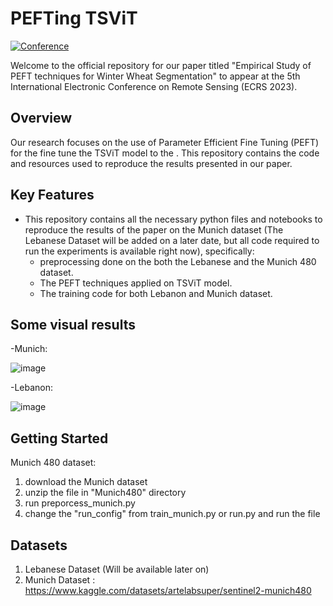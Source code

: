 # PEFTing TSViT 

[![Conference](https://img.shields.io/badge/ECRS-Conference-brightgreen)](https://ecrs2023.sciforum.net/)

Welcome to the official repository for our paper titled "Empirical Study of PEFT techniques for Winter Wheat Segmentation" to appear at the 5th International Electronic Conference on Remote Sensing (ECRS 2023).

## Overview
Our research focuses on the use of Parameter Efficient Fine Tuning (PEFT) for the fine tune the TSViT model to the . This repository contains the code and resources used to reproduce the results presented in our paper. 


## Key Features

- This repository contains all the necessary python files and notebooks to reproduce the results of the paper on the Munich dataset (The Lebanese Dataset will be added on a later date, but all code required to run the experiments is available right now), specifically:
  - preprocessing done on the both the Lebanese and the Munich 480 dataset.
  - The PEFT techniques applied on TSViT model.
  - The training code for both Lebanon and Munich dataset.


## Some visual results
-Munich:


![image](https://github.com/geoaigroup/GEOAI-ECRS2023/blob/main/Empirical%20Study%20of%20PEFT%20techniques%20for%20Winter%20Wheat%20Segmentation/images/Munich%20Results.png)


-Lebanon:


![image](https://github.com/geoaigroup/GEOAI-ECRS2023/assets/74465885/8a6569e8-a987-4457-8d5c-3ee6a5d34a72)


## Getting Started

Munich 480 dataset:
1. download the Munich dataset 
2. unzip the file in "Munich480" directory
3. run preporcess_munich.py
4. change the "run_config" from train_munich.py or run.py and run the file



## Datasets
1. Lebanese Dataset (Will be available later on)
2. Munich Dataset : https://www.kaggle.com/datasets/artelabsuper/sentinel2-munich480
